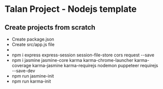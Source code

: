 # Talan Project - Nodejs template

## Create projects from scratch
* Create package.json
* Create src/app.js file
* 
* npm i express express-session session-file-store cors request --save
* npm i jasmine jasmine-core karma karma-chrome-launcher karma-coverage karma-jasmine karma-requirejs nodemon puppeteer requirejs --save-dev
* npm run jasmine-init
* npm run karma-init
